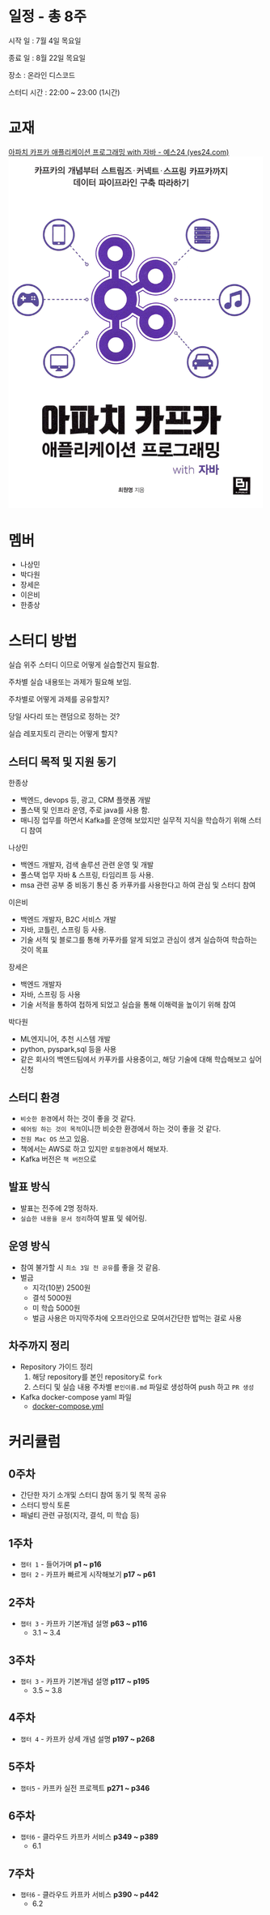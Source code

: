 # 일정 - 총 8주

시작 일 : 7월 4일 목요일

종료 일 : 8월 22일 목요일

장소 : 온라인 디스코드

스터디 시간 : 22:00 ~ 23:00 (1시간)

# 교재
[아파치 카프카 애플리케이션 프로그래밍 with 자바 - 예스24 (yes24.com)](https://www.yes24.com/Product/Goods/99122569)
![img.png](img.png)


# 멤버

- 나상민
- 박다원
- 장세은
- 이은비
- 한종상

# 스터디 방법

실습 위주 스터디 이므로 어떻게 실습할건지 필요함.

주차별 실습 내용또는 과제가 필요해 보임.

주차별로 어떻게 과제를 공유할지?

당일 사다리 또는 랜덤으로 정하는 것?

실습 레포지토리 관리는 어떻게 할지?

## 스터디 목적 및 지원 동기

한종상

- 백엔드, devops 등, 광고, CRM 플랫폼 개발
- 풀스택 및 인프라 운영, 주로 java를 사용 함.
- 매니징 업무를 하면서 Kafka를 운영해 보았지만 실무적 지식을 학습하기 위해 스터디 참여

나상민

- 백엔드 개발자, 검색 솔루션 관련 운영 및 개발
- 풀스택 업무 자바 & 스프링, 타임리프 등 사용.
- msa 관련 공부 중 비동기 통신 중 카푸카를 사용한다고 하여 관심 및 스터디 참여

이은비

- 백엔드 개발자, B2C 서비스 개발
- 자바, 코틀린, 스프링 등 사용.
- 기술 서적 및 블로그를 통해 카푸카를 알게 되었고 관심이 생겨 실습하여 학습하는 것이 목표

장세은

- 백엔드 개발자
- 자바, 스프링 등 사용
- 기술 서적을 통하여 접하게 되었고 실습을 통해 이해력을 높이기 위해 참여

박다원

- ML엔지니어, 추천 시스템 개발
- python, pyspark,sql 등을 사용
- 같은 회사의 백엔드팀에서 카푸카를 사용중이고, 해당 기술에 대해 학습해보고 싶어 신청

## 스터디 환경

- `비슷한 환경`에서 하는 것이 좋을 것 같다.
- `쉐어링 하는 것이 목적`이니깐 비슷한 환경에서 하는 것이 좋을 것 같다.
- `전원 Mac OS` 쓰고 있음.
- 책에서는 AWS로 하고 있지만 `로컬환경`에서 해보자.
- Kafka 버전은 `책 버전`으로

## 발표 방식

- 발표는 전주에 2명 정하자.
- `실습한 내용을 문서 정리`하여 발표 및 쉐어링.

## 운영 방식

- 참여 불가할 시 `최소 3일 전 공유`를 좋을 것 같음.
- 벌금
    - 지각(10분) 2500원
    - 결석 5000원
    - 미 학습 5000원
    - 벌금 사용은 마지막주차에 오프라인으로 모여서간단한 밥먹는 걸로 사용
## 차주까지 정리

- Repository 가이드 정리
  1. 해당 repository를 본인 repository로 `fork`
  2. 스터디 및 실습 내용 주차별 `본인이름.md` 파일로 생성하여 push 하고 `PR 생성`
- Kafka docker-compose yaml 파일
  - [docker-compose.yml](docker-compose.yml)

# 커리큘럼

## 0주차

- 간단한 자기 소개및 스터디 참여 동기 및 목적 공유
- 스터디 방식 토론
- 패널티 관련 규정(지각, 결석, 미 학습 등)

## 1주차

- `챕터 1` -  들어가며 **p1 ~ p16**
- `챕터 2` - 카프카 빠르게 시작해보기 **p17 ~ p61**

## 2주차

- `챕터 3` - 카프카 기본개념 설명 **p63 ~ p116**
    - 3.1 ~ 3.4

## 3주차

- `챕터 3` - 카프카 기본개념 설명 **p117 ~ p195**
    - 3.5 ~ 3.8

## 4주차

- `챕터 4` - 카프카 상세 개념 설명 **p197 ~ p268**

## 5주차

- `챕터5` - 카프카 실전 프로젝트 **p271 ~ p346**

## 6주차

- `챕터6` - 클라우드 카프카 서비스  **p349 ~ p389**
    - 6.1

## 7주차

- `챕터6` - 클라우드 카프카 서비스 **p390 ~ p442**
    - 6.2